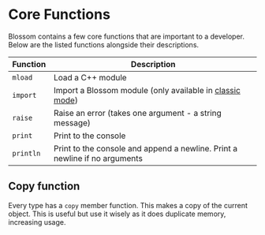 # Core Functions

Blossom contains a few core functions that are important to a developer. Below are the listed functions alongside their descriptions.

| Function  | Description                                                                        |
|-----------|------------------------------------------------------------------------------------|
| `mload`   | Load a C++ module                                                                  |
| `import`  | Import a Blossom module (only available in [classic mode](./compiler_features.md)) |
| `raise`   | Raise an error (takes one argument - a string message)                             |
| `print`   | Print to the console                                                               |
| `println` | Print to the console and append a newline. Print a newline if no arguments         |

## Copy function

Every type has a `copy` member function. This makes a copy of the current object. This is useful but use it wisely as it does duplicate memory, increasing usage.
